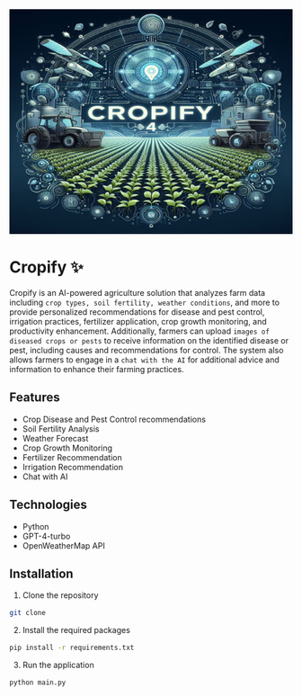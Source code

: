 <div style="text-align: center;">
    <img src="https://github.com/K-RED90/Cropify-AI/blob/main/image/Designer.jpeg" alt="Cropify Design" width="600" height="400">
</div>

# Cropify ✨
Cropify is an AI-powered agriculture solution that analyzes farm data including `crop types, soil fertility, weather conditions`, and more to provide personalized recommendations for disease and pest control, irrigation practices, fertilizer application, crop growth monitoring, and productivity enhancement. Additionally, farmers can upload `images of diseased crops or pests` to receive information on the identified disease or pest, including causes and recommendations for control. The system also allows farmers to engage in a `chat with the AI` for additional advice and information to enhance their farming practices.

## Features
- Crop Disease and Pest Control recommendations
- Soil Fertility Analysis
- Weather Forecast
- Crop Growth Monitoring
- Fertilizer Recommendation
- Irrigation Recommendation
- Chat with AI

## Technologies
- Python
- GPT-4-turbo
- OpenWeatherMap API


## Installation
1. Clone the repository
```bash
git clone
```
2. Install the required packages
```bash
pip install -r requirements.txt
```
3. Run the application
```bash
python main.py
```